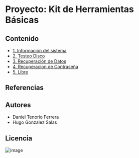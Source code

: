 # Proyecto: Kit de Herramientas Básicas
## Contenido
- [1. Información del sistema](/contenidos/informacion.md)
- [2. Testeo Disco](testeo.md)
- [3. Recuperación de Datos](/contenidos/recuperaciondatos.md)
- [4. Recuperacion de Contraseña](/contenidos/recuperacioncontraseña.md)
- [5. Libre](/contenidos/libre.md)

## Referencias

## Autores
- Daniel Tenorio Ferrera
- Hugo Gonzalez Salas
## Licencia
![image](licencia.png)

